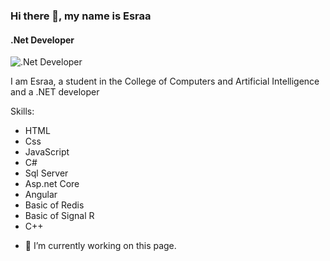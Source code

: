 ### Hi there 👋, my name is Esraa
#### .Net Developer
![.Net Developer](https://scontent.fcai21-3.fna.fbcdn.net/v/t1.6435-9/92995899_223451152419916_8119183022189707264_n.jpg?_nc_cat=100&ccb=1-7&_nc_sid=8bfeb9&_nc_ohc=YlFiBlH5ONAAX_qUv-9&_nc_ht=scontent.fcai21-3.fna&oh=00_AfChDF5XvrZWonK9gNmRj-IHeGzTHF7wIrbkmKIuMJ9I_g&oe=651AC21A)

I am Esraa, a student in the College of Computers and Artificial Intelligence and a .NET developer

Skills: 
* HTML
*  Css
*  JavaScript
*  C#
*  Sql Server
*  Asp.net Core
*  Angular
* Basic of Redis
* Basic of Signal R
*  C++

- 🔭 I’m currently working on this page. 





<!--
**EsraaAseem/EsraaAseem** is a ✨ _special_ ✨ repository because its `README.md` (this file) appears on your GitHub profile.

Here are some ideas to get you started:

- 🔭 I’m currently working on ...
- 🌱 I’m currently learning ...
- 👯 I’m looking to collaborate on ...
- 🤔 I’m looking for help with ...
- 💬 Ask me about ...
- 📫 How to reach me: ...
- 😄 Pronouns: ...
- ⚡ Fun fact: ...
-->
